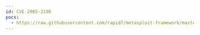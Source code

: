 ```yaml
---
id: CVE-2005-3190
pocs:
  - https://raw.githubusercontent.com/rapid7/metasploit-framework/master/modules/exploits/windows/http/ca_igateway_debug.rb
---
```

